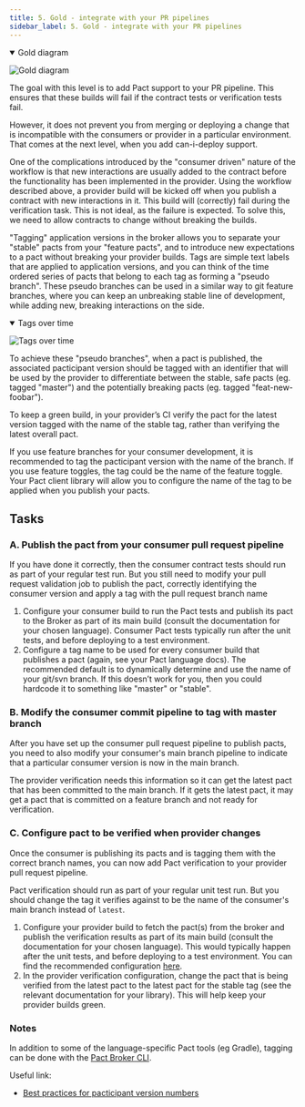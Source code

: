 ```yaml
---
title: 5. Gold - integrate with your PR pipelines
sidebar_label: 5. Gold - integrate with your PR pipelines
---
```


<details open>
  <summary>Gold diagram</summary>

![Gold diagram](images/gold.png)
</details>

The goal with this level is to add Pact support to your PR pipeline. This ensures that these builds will fail if the contract tests or verification tests fail.

However, it does not prevent you from merging or deploying a change that is incompatible with the consumers or provider in a particular environment. That comes at the next level, when you add can-i-deploy support.

One of the complications introduced by the "consumer driven" nature of the workflow is that new interactions are usually added to the contract before the functionality has been implemented in the provider. Using the workflow described above, a provider build will be kicked off when you publish a contract with new interactions in it. This build will \(correctly\) fail during the verification task. This is not ideal, as the failure is expected. To solve this, we need to allow contracts to change without breaking the builds.

"Tagging" application versions in the broker allows you to separate your "stable" pacts from your "feature pacts", and to introduce new expectations to a pact without breaking your provider builds. Tags are simple text labels that are applied to application versions, and you can think of the time ordered series of pacts that belong to each tag as forming a "pseudo branch". These pseudo branches can be used in a similar way to git feature branches, where you can keep an unbreaking stable line of development, while adding new, breaking interactions on the side.

<details open >
  <summary>Tags over time</summary>

![Tags over time](/img/tags_over_time.png)
</details>

To achieve these "pseudo branches", when a pact is published, the associated pacticipant version should be tagged with an identifier that will be used by the provider to differentiate between the stable, safe pacts \(eg. tagged "master"\) and the potentially breaking pacts \(eg. tagged "feat-new-foobar"\).

To keep a green build, in your provider’s CI verify the pact for the latest version tagged with the name of the stable tag, rather than verifying the latest overall pact.

If you use feature branches for your consumer development, it is recommended to tag the pacticipant version with the name of the branch. If you use feature toggles, the tag could be the name of the feature toggle. Your Pact client library will allow you to configure the name of the tag to be applied when you publish your pacts.

## Tasks

### A. Publish the pact from your consumer pull request pipeline

If you have done it correctly, then the consumer contract tests should run as part of your regular test run. But you still need to modify your pull request validation job to publish the pact, correctly identifying the consumer version and apply a tag with the pull request branch name

1. Configure your consumer build to run the Pact tests and publish its pact to the Broker as part of its main build \(consult the documentation for your chosen language\). Consumer Pact tests typically run after the unit tests, and before deploying to a test environment.
2. Configure a tag name to be used for every consumer build that publishes a pact (again, see your Pact language docs). The recommended default is to dynamically determine and use the name of your git/svn branch. If this doesn’t work for you, then you could hardcode it to something like "master" or "stable".

### B. Modify the consumer commit pipeline to tag with master branch

After you have set up the consumer pull request pipeline to publish pacts, you need to also modify your consumer's main
branch pipeline to indicate that a particular consumer version is now in the main branch.

The provider verification needs this information so it can get the latest pact that has been committed to the main
branch. If it gets the latest pact, it may get a pact that is committed on a feature branch and not ready for verification.

### C. Configure pact to be verified when provider changes

Once the consumer is publishing its pacts and is tagging them with the correct branch names, you can now add Pact verification to your provider pull request pipeline.

Pact verification should run as part of your regular unit test run. But you should change the tag it verifies against to be the name of the consumer's main branch instead of `latest`.

1. Configure your provider build to fetch the pact(s) from the broker and publish the verification results as part of its main build \(consult the documentation for your chosen language\). This would typically happen after the unit tests, and before deploying to a test environment. You can find the recommended configuration [here](/provider/recommended_configuration#verification-triggered-by-provider-change).
2. In the provider verification configuration, change the pact that is being verified from the latest pact to the latest pact for the stable tag (see the relevant documentation for your library). This will help keep your provider builds green.

### Notes

In addition to some of the language-specific Pact tools \(eg Gradle\), tagging can be done with the [Pact Broker CLI](https://github.com/pact-foundation/pact_broker-client#create-version-tag).

Useful link:

* [Best practices for pacticipant version numbers](getting_started/versioning_in_the_pact_broker.md)
